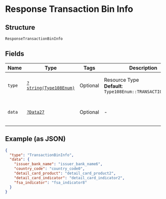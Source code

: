 
# Response Transaction Bin Info

## Structure

`ResponseTransactionBinInfo`

## Fields

| Name | Type | Tags | Description | Getter | Setter |
|  --- | --- | --- | --- | --- | --- |
| `type` | [`?string(Type108Enum)`](../../doc/models/type-108-enum.md) | Optional | Resource Type<br>**Default**: `Type108Enum::TRANSACTIONBININFO` | getType(): ?string | setType(?string type): void |
| `data` | [`?Data27`](../../doc/models/data-27.md) | Optional | - | getData(): ?Data27 | setData(?Data27 data): void |

## Example (as JSON)

```json
{
  "type": "TransactionBinInfo",
  "data": {
    "issuer_bank_name": "issuer_bank_name6",
    "country_code": "country_code0",
    "detail_card_product": "detail_card_product2",
    "detail_card_indicator": "detail_card_indicator2",
    "fsa_indicator": "fsa_indicator8"
  }
}
```


